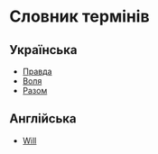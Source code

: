 # Словник термінів

## Українська
- [Правда](/dictionary/Пр/Правда.md)
- [Воля](/dictionary/Во/Воля.md)
- [Разом](/dictionary/Ra/Ra3Om.md)

## Англійська
- [Will](/dictionary/Wi/Will.md)
